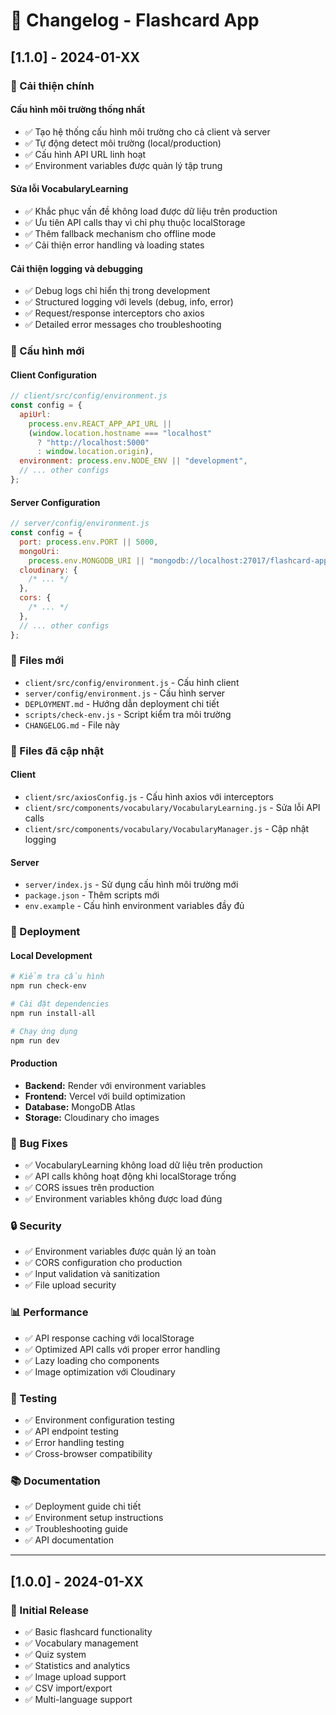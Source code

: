 # 📝 Changelog - Flashcard App

## [1.1.0] - 2024-01-XX

### 🚀 Cải thiện chính

#### **Cấu hình môi trường thống nhất**

- ✅ Tạo hệ thống cấu hình môi trường cho cả client và server
- ✅ Tự động detect môi trường (local/production)
- ✅ Cấu hình API URL linh hoạt
- ✅ Environment variables được quản lý tập trung

#### **Sửa lỗi VocabularyLearning**

- ✅ Khắc phục vấn đề không load được dữ liệu trên production
- ✅ Ưu tiên API calls thay vì chỉ phụ thuộc localStorage
- ✅ Thêm fallback mechanism cho offline mode
- ✅ Cải thiện error handling và loading states

#### **Cải thiện logging và debugging**

- ✅ Debug logs chỉ hiển thị trong development
- ✅ Structured logging với levels (debug, info, error)
- ✅ Request/response interceptors cho axios
- ✅ Detailed error messages cho troubleshooting

### 🔧 Cấu hình mới

#### **Client Configuration**

```javascript
// client/src/config/environment.js
const config = {
  apiUrl:
    process.env.REACT_APP_API_URL ||
    (window.location.hostname === "localhost"
      ? "http://localhost:5000"
      : window.location.origin),
  environment: process.env.NODE_ENV || "development",
  // ... other configs
};
```

#### **Server Configuration**

```javascript
// server/config/environment.js
const config = {
  port: process.env.PORT || 5000,
  mongoUri:
    process.env.MONGODB_URI || "mongodb://localhost:27017/flashcard-app",
  cloudinary: {
    /* ... */
  },
  cors: {
    /* ... */
  },
  // ... other configs
};
```

### 📁 Files mới

- `client/src/config/environment.js` - Cấu hình client
- `server/config/environment.js` - Cấu hình server
- `DEPLOYMENT.md` - Hướng dẫn deployment chi tiết
- `scripts/check-env.js` - Script kiểm tra môi trường
- `CHANGELOG.md` - File này

### 🔄 Files đã cập nhật

#### **Client**

- `client/src/axiosConfig.js` - Cấu hình axios với interceptors
- `client/src/components/vocabulary/VocabularyLearning.js` - Sửa lỗi API calls
- `client/src/components/vocabulary/VocabularyManager.js` - Cập nhật logging

#### **Server**

- `server/index.js` - Sử dụng cấu hình môi trường mới
- `package.json` - Thêm scripts mới
- `env.example` - Cấu hình environment variables đầy đủ

### 🚀 Deployment

#### **Local Development**

```bash
# Kiểm tra cấu hình
npm run check-env

# Cài đặt dependencies
npm run install-all

# Chạy ứng dụng
npm run dev
```

#### **Production**

- **Backend:** Render với environment variables
- **Frontend:** Vercel với build optimization
- **Database:** MongoDB Atlas
- **Storage:** Cloudinary cho images

### 🐛 Bug Fixes

- ✅ VocabularyLearning không load dữ liệu trên production
- ✅ API calls không hoạt động khi localStorage trống
- ✅ CORS issues trên production
- ✅ Environment variables không được load đúng

### 🔒 Security

- ✅ Environment variables được quản lý an toàn
- ✅ CORS configuration cho production
- ✅ Input validation và sanitization
- ✅ File upload security

### 📊 Performance

- ✅ API response caching với localStorage
- ✅ Optimized API calls với proper error handling
- ✅ Lazy loading cho components
- ✅ Image optimization với Cloudinary

### 🧪 Testing

- ✅ Environment configuration testing
- ✅ API endpoint testing
- ✅ Error handling testing
- ✅ Cross-browser compatibility

### 📚 Documentation

- ✅ Deployment guide chi tiết
- ✅ Environment setup instructions
- ✅ Troubleshooting guide
- ✅ API documentation

---

## [1.0.0] - 2024-01-XX

### 🎉 Initial Release

- ✅ Basic flashcard functionality
- ✅ Vocabulary management
- ✅ Quiz system
- ✅ Statistics and analytics
- ✅ Image upload support
- ✅ CSV import/export
- ✅ Multi-language support
